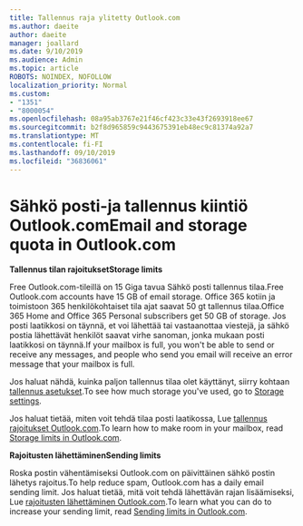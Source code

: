 ```yaml
---
title: Tallennus raja ylitetty Outlook.com
ms.author: daeite
author: daeite
manager: joallard
ms.date: 9/10/2019
ms.audience: Admin
ms.topic: article
ROBOTS: NOINDEX, NOFOLLOW
localization_priority: Normal
ms.custom:
- "1351"
- "8000054"
ms.openlocfilehash: 08a95ab3767e21f46cf423c33e43f2693918ee67
ms.sourcegitcommit: b2f8d965859c9443675391eb48ec9c81374a92a7
ms.translationtype: MT
ms.contentlocale: fi-FI
ms.lasthandoff: 09/10/2019
ms.locfileid: "36836061"
---
```

# <a name="email-and-storage-quota-in-outlookcom"></a><span data-ttu-id="1bdbf-102">Sähkö posti-ja tallennus kiintiö Outlook.com</span><span class="sxs-lookup"><span data-stu-id="1bdbf-102">Email and storage quota in Outlook.com</span></span>

<span data-ttu-id="1bdbf-103">**Tallennus tilan rajoitukset**</span><span class="sxs-lookup"><span data-stu-id="1bdbf-103">**Storage limits**</span></span>

<span data-ttu-id="1bdbf-104">Free Outlook.com-tileillä on 15 Giga tavua Sähkö posti tallennus tilaa.</span><span class="sxs-lookup"><span data-stu-id="1bdbf-104">Free Outlook.com accounts have 15 GB of email storage.</span></span> <span data-ttu-id="1bdbf-105">Office 365 kotiin ja toimistoon 365 henkilökohtaiset tila ajat saavat 50 gt tallennus tilaa.</span><span class="sxs-lookup"><span data-stu-id="1bdbf-105">Office 365 Home and Office 365 Personal subscribers get 50 GB of storage.</span></span> <span data-ttu-id="1bdbf-106">Jos posti laatikkosi on täynnä, et voi lähettää tai vastaanottaa viestejä, ja sähkö postia lähettävät henkilöt saavat virhe sanoman, jonka mukaan posti laatikkosi on täynnä.</span><span class="sxs-lookup"><span data-stu-id="1bdbf-106">If your mailbox is full, you won't be able to send or receive any messages, and people who send you email will receive an error message that your mailbox is full.</span></span>

<span data-ttu-id="1bdbf-107">Jos haluat nähdä, kuinka paljon tallennus tilaa olet käyttänyt, siirry kohtaan [tallennus asetukset](https://outlook.live.com/mail/options/general/storage).</span><span class="sxs-lookup"><span data-stu-id="1bdbf-107">To see how much storage you've used, go to [Storage settings](https://outlook.live.com/mail/options/general/storage).</span></span>

<span data-ttu-id="1bdbf-108">Jos haluat tietää, miten voit tehdä tilaa posti laatikossa, Lue [tallennus rajoitukset Outlook.com](https://support.office.com/article/7ac99134-69e5-4619-ac0b-2d313bba5e9e).</span><span class="sxs-lookup"><span data-stu-id="1bdbf-108">To learn how to make room in your mailbox, read [Storage limits in Outlook.com](https://support.office.com/article/7ac99134-69e5-4619-ac0b-2d313bba5e9e).</span></span>

<span data-ttu-id="1bdbf-109">**Rajoitusten lähettäminen**</span><span class="sxs-lookup"><span data-stu-id="1bdbf-109">**Sending limits**</span></span>

<span data-ttu-id="1bdbf-110">Roska postin vähentämiseksi Outlook.com on päivittäinen sähkö postin lähetys rajoitus.</span><span class="sxs-lookup"><span data-stu-id="1bdbf-110">To help reduce spam, Outlook.com has a daily email sending limit.</span></span> <span data-ttu-id="1bdbf-111">Jos haluat tietää, mitä voit tehdä lähettävän rajan lisäämiseksi, Lue [rajoitusten lähettäminen Outlook.com](https://support.office.com/article/279ee200-594c-40f0-9ec8-bb6af7735c2e).</span><span class="sxs-lookup"><span data-stu-id="1bdbf-111">To learn what you can do to increase your sending limit, read [Sending limits in Outlook.com](https://support.office.com/article/279ee200-594c-40f0-9ec8-bb6af7735c2e).</span></span>